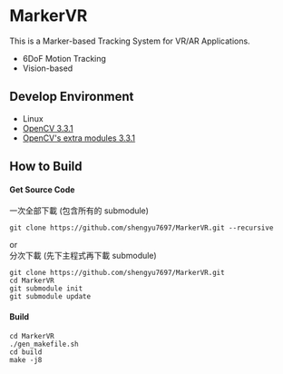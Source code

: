 # MarkerVR
This is a Marker-based Tracking System for VR/AR Applications.  
* 6DoF Motion Tracking
* Vision-based

## Develop Environment
* Linux
* [OpenCV 3.3.1](https://github.com/opencv/opencv/archive/3.3.1.zip)
* [OpenCV's extra modules 3.3.1](https://github.com/opencv/opencv_contrib/archive/3.3.1.zip)

## How to Build

#### Get Source Code
一次全部下載 (包含所有的 submodule)  
```
git clone https://github.com/shengyu7697/MarkerVR.git --recursive
```
or  
分次下載 (先下主程式再下載 submodule)  
```
git clone https://github.com/shengyu7697/MarkerVR.git
cd MarkerVR
git submodule init
git submodule update
```
#### Build
```
cd MarkerVR
./gen_makefile.sh
cd build
make -j8
```
